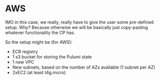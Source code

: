 # AWS

IMO in this case, we really, really have to give the user some pre-defined setup. Why? Because otherwise we will be basically just copy-pasting whatever functionality the CP has. 

So the setup might be (for AWS):

- ECR registry
- 1 s3 bucket for storing the Pulumi state
- 1 new VPC
- New subnets, based on the number of AZs available (1 subnet per AZ)
- 2xEC2 (at least t4g.micro)
